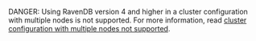 DANGER: Using RavenDB version 4 and higher in a cluster configuration with multiple nodes is not supported. For more information, read [cluster configuration with multiple nodes not supported](/persistence/ravendb/cluster-configuration.md).
